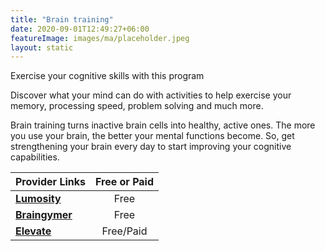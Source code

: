 ```yaml
---
title: "Brain training"
date: 2020-09-01T12:49:27+06:00
featureImage: images/ma/placeholder.jpeg
layout: static
---
```


Exercise your cognitive skills with this program

Discover what your mind can do with activities to help exercise your memory, processing speed, problem solving and much more.

Brain training turns inactive brain cells into healthy, active ones. The more you use your brain, the better your mental functions become. So, get strengthening your brain every day to start improving your cognitive capabilities.

| Provider Links      | Free or Paid  |  
| :-----------          | :--------------:      |  
| [**Lumosity**](https://www.lumosity.com/en/) | Free | 
| [**Braingymer**](https://www.braingymmer.com/en/brain-games/) | Free | 
| [**Elevate**](https://elevateapp.com) | Free/Paid | 
  

<br/><br/>






